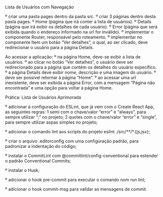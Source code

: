 Lista de Usuários com Navegação

º criar uma pasta pages dentro da pasta src.
º criar 3 páginas dentro desta pasta pages.
º Home (página que irá conter a lista de usuários).
º Details (página que irá exibir os detalhes de cada usuário).
º Error (página que será exibida quando o endereço informado na url for inválido).
º implementar o componente Router, responsável pelo roteamento.
º implementar no componente Item um botão “Ver detalhes”, o qual, ao ser clicado, deve redirecionar o usuário para a página Details.

Ao acessar a aplicação:
º na página Home, deve-se exibir a lista de usuários.
º ao clicar no botão “Ver detalhes”, o usuário deve ser redirecionado para a página que contém os detalhes do usuário específico.
º a página Details deve exibir nome, descrição e uma imagem do usuário.
º deve ser possível retornar à página ”Home”.
º ao acessar uma url inexistente, deve ser exibida a página Error, com a mensagem “Página não encontrada” e uma opção para voltar à página Home.

Prática: Lista de Usuários Aprimorada

º adicionar à configuração do ESLint, que já vem com o Create React App, as seguintes regras:
 1 semi com o chave/valor “error” e “always”, para sempre utilizar “;” no projeto;
 2 quotes com o chave/valor “error” e “single”, para sempre utilizar aspas simples no projeto;

º adicionar o comando lint aos scripts do projeto eslint ./src/**/*.{js,jsx};

º criar o arquivo .editorconfig com uma configuração padrão, para padronizar a indentação do código;

º instalar o CommitLint com @commitlint/config-conventional para estender o padrão Conventional Commits;

º instalar o Husk;

º adicionar o hook pre-commit para executar o comando nom run lint;

º adicionar o hook commit-msg para validar as mensagens de commit.
